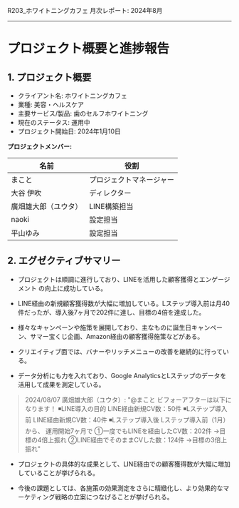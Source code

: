 R203_ホワイトニングカフェ 月次レポート: 2024年8月

---

# プロジェクト概要と進捗報告

## 1. プロジェクト概要

- クライアント名: ホワイトニングカフェ
- 業種: 美容・ヘルスケア
- 主要サービス/製品: 歯のセルフホワイトニング
- 現在のステータス: 運用中
- プロジェクト開始日: 2024年1月10日

**プロジェクトメンバー:**

| 名前                 | 役割                     |
| -------------------- | ------------------------ |
| まこと               | プロジェクトマネージャー |
| 大谷 伊吹            | ディレクター             |
| 廣畑雄大郎（ユウタ） | LINE構築担当             |
| naoki                | 設定担当                 |
| 平山ゆみ             | 設定担当           |

## 2. エグゼクティブサマリー

- プロジェクトは順調に進行しており、LINEを活用した顧客獲得とエンゲージメント の向上に成功している。

- LINE経由の新規顧客獲得数が大幅に増加している。Lステップ導入前は月40件だったが、導入後7ヶ月で202件に達し、目標の4倍を達成した。

- 様々なキャンペーンや施策を展開しており、主なものに誕生日キャンペーン、サマー宝くじ企画、Amazon経由の顧客獲得施策などがある。

- クリエイティブ面では、バナーやリッチメニューの改善を継続的に行っている。

- データ分析にも力を入れており、Google AnalyticsとLステップのデータを活用して成果を測定している。

> 2024/08/07 廣畑雄大郎（ユウタ）: "@まこと ビフォーアフターは以下になります！ ◾️LINE導入の目的 LINE経由新規CV数：50件 ◾️Lステップ導入前 LINE経由新規CV数：40件 ◾️Lステップ導入後 Lステップ導入前（1月）から、 運用開始7ヶ月で ①一度でもLINEを経由したCV数：202件 →目標の4倍上振れ ②LINE経由でそのままCVした数：124件 →目標の3倍上振れ"

- プロジェクトの具体的な成果として、LINE経由での顧客獲得数が大幅に増加していることが挙げられる。

- 今後の課題としては、各施策の効果測定をさらに精緻化し、より効果的なマーケティング戦略の立案につなげることが挙げられる。